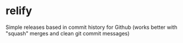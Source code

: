 # relify
Simple releases based in commit history for Github (works better with "squash" merges and clean git commit messages)
